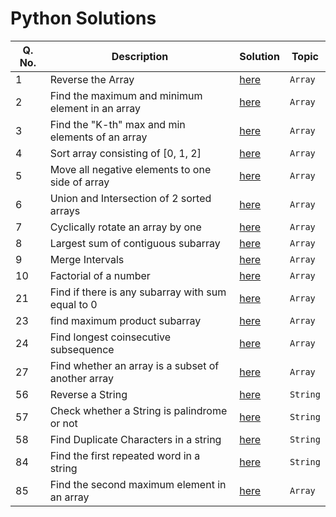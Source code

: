 # Python Solutions

Q. No. | Description | Solution | Topic
------ | ----------- | -------- | -----
1 | Reverse the Array | [here](https://github.com/Anacoder1/450-DSA-Questions/blob/main/python/Array/reverse_array.py) | `Array`
2 | Find the maximum and minimum element in an array | [here](https://github.com/Anacoder1/450-DSA-Questions/blob/main/python/Array/min_max_elements_array.py) | `Array`
3 | Find the "K-th" max and min elements of an array | [here](https://github.com/Anacoder1/450-DSA-Questions/blob/main/python/Array/kth_min_max_elements.py) | `Array`
4 | Sort array consisting of [0, 1, 2] | [here](https://github.com/Anacoder1/450-DSA-Questions/blob/main/python/Array/sort_array.py) | `Array`
5 | Move all negative elements to one side of array | [here](https://github.com/Anacoder1/450-DSA-Questions/blob/main/python/Array/move_negatives.py) | `Array`
6 | Union and Intersection of 2 sorted arrays | [here](https://github.com/Anacoder1/450-DSA-Questions/blob/main/python/Array/array_union_intersection.py) | `Array`
7 | Cyclically rotate an array by one | [here](https://github.com/Anacoder1/450-DSA-Questions/blob/main/python/Array/cyclic_rotate.py) | `Array`
8 | Largest sum of contiguous subarray | [here](https://github.com/Anacoder1/450-DSA-Questions/blob/main/python/Array/largest_subarray_sum.py) | `Array`
9 | Merge Intervals | [here](https://github.com/Anacoder1/450-DSA-Questions/blob/main/python/Array/merge_intervals.py) | `Array`
10 | Factorial of a number | [here](https://github.com/Anacoder1/450-DSA-Questions/blob/main/python/Array/factorial.py) | `Array`
21 | Find if there is any subarray with sum equal to 0 | [here](https://github.com/ritik-kansal/450-DSA-Questions/blob/main/python/Array/21_subarray_with_sum0.py) | `Array`
23 | find maximum product subarray  | [here](https://github.com/ritik-kansal/450-DSA-Questions/blob/main/python/Array/23_maximum_product_subarray.py) | `Array`
24 | Find longest coinsecutive subsequence | [here](https://github.com/ritik-kansal/450-DSA-Questions/blob/main/python/Array/24_longest_consecutive_subsequence.py) | `Array`
27 | Find whether an array is a subset of another array | [here](https://github.com/ritik-kansal/450-DSA-Questions/blob/main/python/Array/27_subset_of_another_array.py) | `Array`
56 | Reverse a String | [here](https://github.com/Anacoder1/450-DSA-Questions/blob/main/python/String/Reverse_a_string.py) | `String`
57 | Check whether a String is palindrome or not | [here](https://github.com/mrpkdeveloper/450-DSA-Questions/blob/main/python/String/pallindromeString.py) | `String`
58 | Find Duplicate Characters in a string | [here](https://github.com/Anacoder1/450-DSA-Questions/blob/main/python/String/duplicates.py) | `String`
84 | Find the first repeated word in a string | [here](https://github.com/mrpkdeveloper/450-DSA-Questions/blob/main/python/String/count_frequency_characters.py) | `String`
85 | Find the second maximum element in an array | [here](https://github.com/bishtanuj/450-DSA-Questions/blob/main/python/Array/second_max_element.py)  | `Array`
